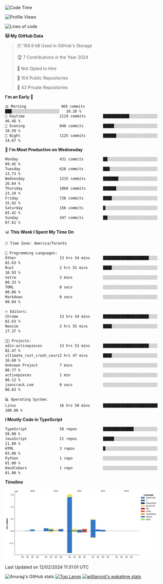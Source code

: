 <!--START_SECTION:waka-->
![Code Time](http://img.shields.io/badge/Code%20Time-1%2C173%20hrs%205%20mins-blue)

![Profile Views](http://img.shields.io/badge/Profile%20Views-5-blue)

![Lines of code](https://img.shields.io/badge/From%20Hello%20World%20I%27ve%20Written-2.7%20million%20lines%20of%20code-blue)

**🐱 My GitHub Data** 

> 📦 158.9 kB Used in GitHub's Storage 
 > 
> 🏆 7 Contributions in the Year 2024
 > 
> 🚫 Not Opted to Hire
 > 
> 📜 104 Public Repositories 
 > 
> 🔑 43 Private Repositories 
 > 
**I'm an Early 🐤** 

```text
🌞 Morning                469 commits         ███░░░░░░░░░░░░░░░░░░░░░░   10.28 % 
🌆 Daytime                2119 commits        ████████████░░░░░░░░░░░░░   46.46 % 
🌃 Evening                848 commits         █████░░░░░░░░░░░░░░░░░░░░   18.59 % 
🌙 Night                  1125 commits        ██████░░░░░░░░░░░░░░░░░░░   24.67 % 
```
📅 **I'm Most Productive on Wednesday** 

```text
Monday                   431 commits         ██░░░░░░░░░░░░░░░░░░░░░░░   09.45 % 
Tuesday                  626 commits         ███░░░░░░░░░░░░░░░░░░░░░░   13.73 % 
Wednesday                1215 commits        ███████░░░░░░░░░░░░░░░░░░   26.64 % 
Thursday                 1060 commits        ██████░░░░░░░░░░░░░░░░░░░   23.24 % 
Friday                   726 commits         ████░░░░░░░░░░░░░░░░░░░░░   15.92 % 
Saturday                 156 commits         █░░░░░░░░░░░░░░░░░░░░░░░░   03.42 % 
Sunday                   347 commits         ██░░░░░░░░░░░░░░░░░░░░░░░   07.61 % 
```


📊 **This Week I Spent My Time On** 

```text
🕑︎ Time Zone: America/Toronto

💬 Programming Languages: 
Other                    13 hrs 54 mins      █████████████████████░░░░   82.63 % 
Rust                     2 hrs 51 mins       ████░░░░░░░░░░░░░░░░░░░░░   16.93 % 
netrw                    3 mins              ░░░░░░░░░░░░░░░░░░░░░░░░░   00.33 % 
TOML                     0 secs              ░░░░░░░░░░░░░░░░░░░░░░░░░   00.06 % 
Markdown                 0 secs              ░░░░░░░░░░░░░░░░░░░░░░░░░   00.04 % 

🔥 Editors: 
Chrome                   13 hrs 54 mins      █████████████████████░░░░   82.63 % 
Neovim                   2 hrs 55 mins       ████░░░░░░░░░░░░░░░░░░░░░   17.37 % 

🐱‍💻 Projects: 
odin-activepieces        13 hrs 53 mins      █████████████████████░░░░   82.47 % 
ultimate_rust_crash_cours2 hrs 47 mins       ████░░░░░░░░░░░░░░░░░░░░░   16.60 % 
Unknown Project          7 mins              ░░░░░░░░░░░░░░░░░░░░░░░░░   00.77 % 
activepieces             1 min               ░░░░░░░░░░░░░░░░░░░░░░░░░   00.12 % 
jsoncrack.com            0 secs              ░░░░░░░░░░░░░░░░░░░░░░░░░   00.03 % 

💻 Operating System: 
Linux                    16 hrs 50 mins      █████████████████████████   100.00 % 
```

**I Mostly Code in TypeScript** 

```text
TypeScript               58 repos            ██████████████░░░░░░░░░░░   58.00 % 
JavaScript               21 repos            █████░░░░░░░░░░░░░░░░░░░░   21.00 % 
HTML                     3 repos             █░░░░░░░░░░░░░░░░░░░░░░░░   03.00 % 
Python                   1 repo              ░░░░░░░░░░░░░░░░░░░░░░░░░   01.00 % 
Handlebars               1 repo              ░░░░░░░░░░░░░░░░░░░░░░░░░   01.00 % 
```



**Timeline**

![Lines of Code chart](https://raw.githubusercontent.com/wise-introvert/wise-introvert/master/assets/bar_graph.png)


 Last Updated on 12/02/2024 11:31:01 UTC
<!--END_SECTION:waka-->

![Anurag's GitHub stats](https://github-readme-stats.vercel.app/api?username=wise-introvert&count_private=true&show_icons=true)
[![Top Langs](https://github-readme-stats.vercel.app/api/top-langs/?username=wise-introvert&langs_count=10)](https://github.com/anuraghazra/github-readme-stats)
[![willianrod's wakatime stats](https://github-readme-stats.vercel.app/api/wakatime?username=wiseintrovert)](https://github.com/anuraghazra/github-readme-stats)
